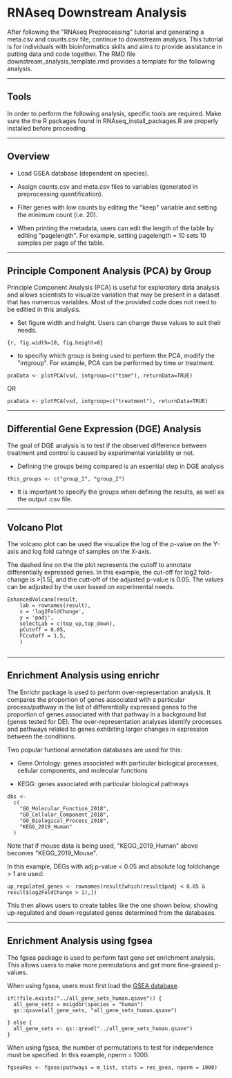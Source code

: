 # RNAseq Downstream Analysis

After following the "RNAseq Preprocessing" tutorial and generating a meta.csv and counts.csv file, continue to downstream analysis. This tutorial is for individuals with bioinformatics skills and aims to provide assistance in putting data and code together. The RMD file downstream_analysis_template.rmd provides a template for the following analysis.
___
## Tools

In order to perform the following analysis, specific tools are required. Make sure the the R packages found in RNAseq_install_packages.R are properly installed before proceeding.

___
## Overview

- Load GSEA database (dependent on species).

- Assign counts.csv and meta.csv files to variables (generated in preprocessing quantification).

- Filter genes with low counts by editing the "keep" variable  and setting the minimum count (i.e. 20).

- When printing the metadata, users can edit the length of the table by editing "pagelength". For example, setting pagelength = 10 sets 10 samples per page of the table.

___
## Principle Component Analysis (PCA) by Group

Principle Component Analysis (PCA) is useful for exploratory data analysis and allows scientists to visualize variation that may be present in a dataset that has numerous variables. Most of the provided code does not need to be editied in this analysis.

- Set figure width and height. Users can change these values to suit their needs.
```
{r, fig.width=10, fig.height=8}
```
- to specifiy which group is being used to perform the PCA, modify the "intgroup". For example, PCA can be performed by time or treatment.

```
pcaData <- plotPCA(vsd, intgroup=c("time"), returnData=TRUE)
```
OR

```
pcaData <- plotPCA(vsd, intgroup=c("treatment"), returnData=TRUE)
```

___
## Differential Gene Expression (DGE) Analysis
The goal of DGE analysis is to  test if the observed difference between treatment and control is caused by experimental variability or not.

- Defining the groups being compared is an essential step in DGE analysis
```
this_groups <- c("group_1", "group_2")
```
- It is important to specify the groups when defining the results, as well as the output .csv file.


___
## Volcano Plot

The volcano plot can be used the visualize the log of the p-value on the Y-axis and log fold cahnge of samples on the X-axis. 

The dashed line on the the plot represents the cutoff to annotate differentially expressed genes. In this example, the cut-off for log2 fold-change is >|1.5|, and the cutt-off of the adjusted p-value is 0.05. The values can be adjusted by the user based on experimental needs.

```
EnhancedVolcano(result,
    lab = rownames(result),
    x = 'log2FoldChange',
    y = 'padj',
    selectLab = c(top_up,top_down),
    pCutoff = 0.05,
    FCcutoff = 1.5,
    )
    
```
___
## Enrichment Analysis using enrichr
The Enrichr package is used to perform over-representation analysis. It compares the proportion of genes associated with a particular process/pathway in the list of differentially expressed genes to the proportion of genes associated with that pathway in a background list (genes tested for DE). The over-representation analyses identify processes and pathways related to 
genes exhibiting larger changes in expression between the conditions.

Two popular funtional annotation databases are used for this:

- Gene Ontology: genes associated with particular biological processes, cellular components, and molecular functions 

- KEGG: genes associated with particular biological pathways

```
dbs <-
  c(
    "GO_Molecular_Function_2018",
    "GO_Cellular_Component_2018",
    "GO_Biological_Process_2018",
    "KEGG_2019_Human"
  )
  ```

Note that if mouse data is being used, "KEGG_2019_Human" above becomes "KEGG_2019_Mouse". 

In this example, DEGs with adj.p-value < 0.05 and absolute log foldchange > 1 are used:

```
up_regulated_genes <- rownames(result[which(result$padj < 0.05 & result$log2FoldChange > 1),])
```
This then allows users to create tables like the one shown below, showing up-regulated and down-regulated genes determined from the databases.

___
## Enrichment Analysis using fgsea

The fgsea package is used to perform fast gene set enrichment analysis. This allows users to make more permutations and get more fine-grained p-values.

When using fgsea, users must first load the [GSEA database](https://www.gsea-msigdb.org/gsea/msigdb/human/collections.jsp). 

```
if(!file.exists("../all_gene_sets_human.qsave")) {
  all_gene_sets = msigdbr(species = "human")
  qs::qsave(all_gene_sets, "all_gene_sets_human.qsave")

} else {
  all_gene_sets <- qs::qread("../all_gene_sets_human.qsave")
}
```

When using fgsea, the number of permutations to test for independence must be specified. In this example, nperm = 1000.

```
fgseaRes <- fgsea(pathways = m_list, stats = res_gsea, nperm = 1000)
```

